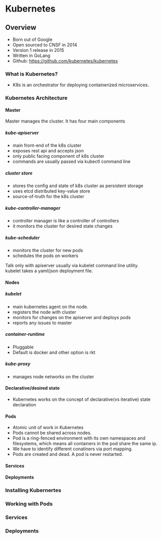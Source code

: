 # Kubernetes
## Overview
- Born out of Google
- Open sourced to CNSF in 2014
- Version 1 release in 2015
- Written in GoLang
- Github: https://github.com/kubernetes/kubernetes 

### What is Kubernetes?
- K8s is an orchestrator for deploying containerized microservices.

### Kubernetes Architecture
#### Master
Master manages the cluster. It has four main components
##### kube-apiserver
- main front-end of the k8s cluster
- exposes rest api and accepts json
- only public facing component of k8s cluster
- commands are usually passed via kubectl command line 
##### cluster store
- stores the config and state of k8s cluster as persistent storage
- uses etcd distributed key-value store
- source-of-truth for the k8s cluster
##### kube-controller-manager
- controller manager is like a controller of controllers
- it monitors the cluster for desired state changes
##### kube-scheduler
- monitors the cluster for new pods
- schedules the pods on workers

Talk only with apiserver usually via kubelet command line utility.   
kubelet takes a yaml/json deployment file.  
#### Nodes
##### kubelet
- main kubernetes agent on the node. 
- registers the node with cluster 
- monitors for changes on the apiserver and deploys pods
- reports any issues to master
##### container-runtime
- Pluggable  
- Default is docker and other option is rkt  
##### kube-proxy
- manages node networks on the cluster
#### Declarative/desired state
- Kubernetes works on the concept of declarative(vs iterative) state declaration
#### Pods
- Atomic unit of work in Kubernetes
- Pods cannot be shared across nodes. 
- Pod is a ring-fenced environment with its own namespaces and filesystems, which means all containers in the pod share the same ip. 
- We have to identify different conatiners via port mapping. 
- Pods are created and dead. A pod is never restarted.
#### Services
#### Deployments

### Installing Kubernertes

### Working with Pods

### Services

### Deployments

